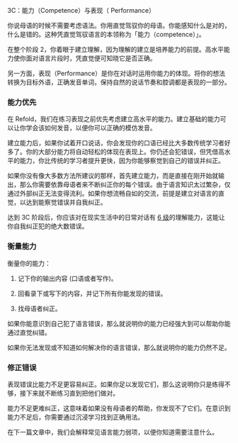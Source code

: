 3C：能力（Competence）与表现（ Performance）

你说母语的时候不需要考虑语法。你用直觉驾驭你的母语。你能感知什么是对的，什么是错的。这种凭直觉驾驭语言的本领称为「能力（competence）」。

在整个阶段 2，你着眼于建立理解，因为理解的建立是培养能力的前提。高水平能力使你面对语言片段时，凭直觉便可知晓它是否正确。

另一方面，表现（Performance）是你在对话时运用你能力的体现。将你的想法转换为目标外语，正确发音单词，保持自然的说话节奏和腔调都是表现的一部分。

### 能力优先

在 Refold，我们在练习表现之前优先考虑建立高水平的能力。建立基础的能力可以让你学会该如何发音，以便你可以正确的模仿发音。

建立能力后，如果你试着开口说话，你会发现你的口语已经比大多数传统学习者好多了。你的大部分能力将自动轻松的体现在表现上。你仍还会犯错误，但凭借高水平的能力，你比传统的学习者提升更快，因为你能够察觉到自己的错误并纠正。

如果你没有像大多数方法所建议的那样，首先建立能力，而是直接在刚开始就输出，那么你需要依靠母语者来不断纠正你的每个错误。由于语言知识太过繁杂，仅通过外部纠正无法变得流利。如果你想流畅自如的交流，前提是建立对语言的直觉，以达到能察觉错误并自我纠正。

达到 3C 阶段后，你应该对在现实生活中的日常对话有 [6 级](https://refold.la/simplified/stage-2/a/measure-comprehension#Level-6-Automatic)的理解能力，这能让你自我纠正犯的绝大数错误。

### 衡量能力

衡量你的能力：

1.  记下你的输出内容 (口语或者写作)。

2. 回看录下或写下的内容，并记下所有你能发现的错误。

3. 找母语者纠正。

如果你能意识到自己犯了语言错误，那么就说明你的能力已经强大到可以帮助你能通过直觉纠错。

如果你无法发现或不知道如何解决你的语言错误，那么就说明你的能力仍然不足。

### 修正错误

表现错误比能力不足更容易纠正。如果你足以发现它们，那么这说明你只是练得不够，接下来就不断练习直到把他们做对。

能力不足更难纠正，这意味着如果没有母语者的帮助，你发现不了它们。在意识到能力不足后，你需要通过沉浸学习找到正确用法。

在下一篇文章中，我们会解释常见语言能力弱项，以便你知道需要注意什么。